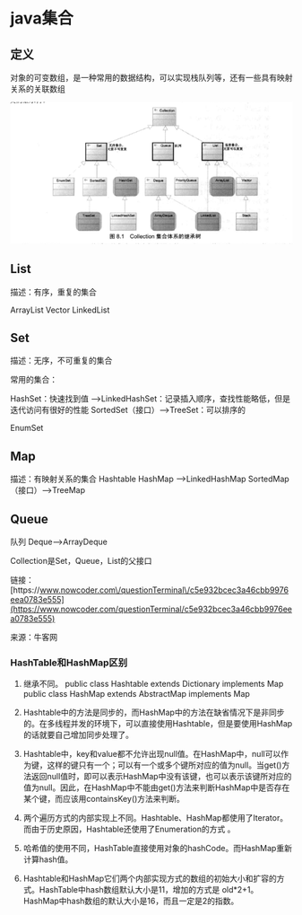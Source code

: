 # java集合

## 定义

对象的可变数组，是一种常用的数据结构，可以实现栈队列等，还有一些具有映射关系的关联数组

![](collection-1.png)

## List

描述：有序，重复的集合

ArrayList
Vector
LinkedList

## Set

描述：无序，不可重复的集合

常用的集合：

HashSet：快速找到值
--&gt;LinkedHashSet：记录插入顺序，查找性能略低，但是迭代访问有很好的性能
SortedSet（接口）--&gt;TreeSet：可以排序的

EnumSet

## Map

描述：有映射关系的集合
Hashtable
HashMap
--&gt;LinkedHashMap
SortedMap（接口）--&gt;TreeMap

## Queue

队列
Deque--&gt;ArrayDeque

Collection是Set，Queue，List的父接口

链接：
[https:\/\/www.nowcoder.com\/questionTerminal\/c5e932bcec3a46cbb9976eea0783e555](https://www.nowcoder.com/questionTerminal/c5e932bcec3a46cbb9976eea0783e555)

来源：牛客网

### HashTable和HashMap区别

1. 继承不同。
  public class Hashtable extends Dictionary implements Map public class HashMap extends AbstractMap implements Map

2. Hashtable中的方法是同步的，而HashMap中的方法在缺省情况下是非同步的。在多线程并发的环境下，可以直接使用Hashtable，但是要使用HashMap的话就要自己增加同步处理了。


1. Hashtable中，key和value都不允许出现null值。在HashMap中，null可以作为键，这样的键只有一个；可以有一个或多个键所对应的值为null。当get\(\)方法返回null值时，即可以表示HashMap中没有该键，也可以表示该键所对应的值为null。因此，在HashMap中不能由get\(\)方法来判断HashMap中是否存在某个键，而应该用containsKey\(\)方法来判断。

2. 两个遍历方式的内部实现上不同。Hashtable、HashMap都使用了Iterator。而由于历史原因，Hashtable还使用了Enumeration的方式 。

3. 哈希值的使用不同，HashTable直接使用对象的hashCode。而HashMap重新计算hash值。

4. Hashtable和HashMap它们两个内部实现方式的数组的初始大小和扩容的方式。HashTable中hash数组默认大小是11，增加的方式是 old\*2+1。HashMap中hash数组的默认大小是16，而且一定是2的指数。


